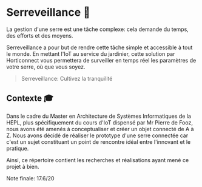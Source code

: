 # Serreveillance :house_with_garden:

La gestion d'une serre est une tâche complexe: cela demande du temps, des efforts et des moyens.

Serreveillance a pour but de rendre cette tâche simple et accessible à tout le monde. En mettant l'IoT au service du jardinier, cette solution par Horticonnect vous permettera de surveiller en temps réel les paramètres de votre serre, où que vous soyez.

> Serreveillance: Cultivez la tranquilité

## Contexte :mortar_board:

Dans le cadre du Master en Architecture de Systèmes Informatiques de la HEPL, plus spécifiquement du cours d'IoT dispensé par Mr Pierre de Fooz, nous avons été amenés à conceptualiser et créer un objet connecté de A à Z. Nous avons décidé de réaliser le prototype d'une serre connectée car c'est un sujet constituant un point de rencontre idéal entre l'innovant et le pratique.

Ainsi, ce répertoire contient les recherches et réalisations ayant mené ce projet à bien.

Note finale: 17.6/20
